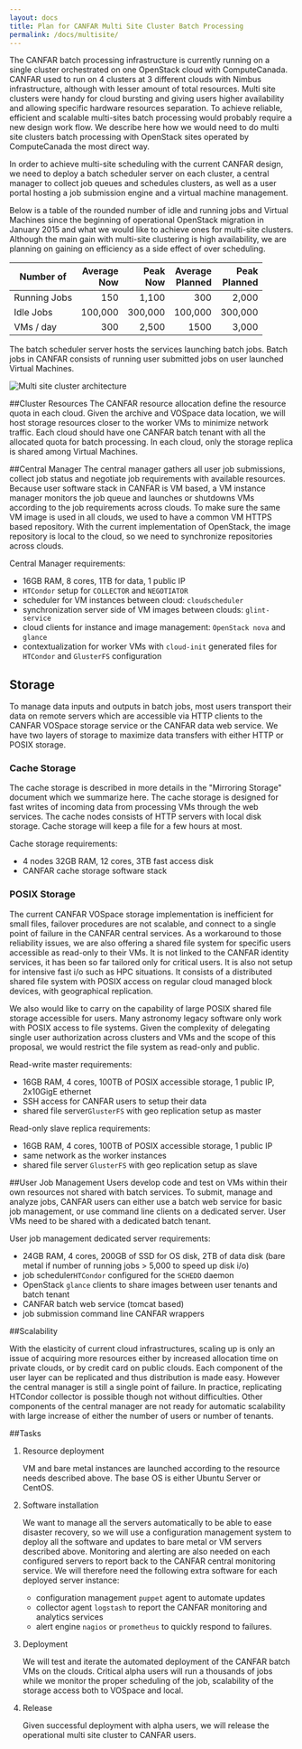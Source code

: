```yaml
---
layout: docs
title: Plan for CANFAR Multi Site Cluster Batch Processing
permalink: /docs/multisite/
---
```


The CANFAR batch processing infrastructure is currently running on a single cluster orchestrated on one OpenStack cloud with ComputeCanada. CANFAR used to run on 4 clusters at 3 different clouds with Nimbus infrastructure, although with lesser amount of total resources. Multi site clusters were handy for cloud bursting and giving users higher availability and allowing specific hardware resources separation. To achieve reliable, efficient and scalable multi-sites batch processing would probably require a new design work flow. We describe here how we would need to do multi site clusters batch processing with OpenStack sites operated by ComputeCanada the most direct way.

In order to achieve multi-site scheduling with the current CANFAR design, we need to deploy a batch scheduler server on each cluster, a central manager to collect job queues and schedules clusters, as well as a user portal hosting a job submission engine and a virtual machine management.

Below is a table of the rounded number of idle and running jobs and Virtual Machines since the beginning of operational OpenStack migration in January 2015 and what we would like to achieve ones for multi-site clusters. Although the main gain with multi-site clustering is high availability, we are planning on gaining on efficiency as a side effect of over scheduling.


 Number of   | Average<br>Now | Peak<br>Now |  Average<br>Planned   |  Peak<br> Planned
-------| -------:|---------:| -------:|------:
Running Jobs| 150     | 1,100    |  300    | 2,000
Idle Jobs  | 100,000 | 300,000  | 100,000 | 300,000
VMs / day|  300    | 2,500 |   1500    |  3,000  |


The batch scheduler server hosts the services launching batch jobs. Batch jobs in CANFAR consists of running user submitted jobs on user launched Virtual Machines.

![Multi site cluster architecture](../../img/canfar_multi_cluster.png)

##Cluster Resources
The CANFAR resource allocation define the resource quota in each cloud. Given the archive and VOSpace data location, we will host storage resources closer to the worker VMs to minimize network traffic. Each cloud should have one CANFAR batch tenant with all the allocated quota for batch processing. In each cloud, only the storage replica is shared among Virtual Machines. 

  
##Central Manager
The central manager gathers all user job submissions, collect job status and negotiate job requirements with available resources. Because user software stack in CANFAR is VM based, a VM instance manager monitors the job queue and launches or shutdowns VMs according to the job requirements across clouds. To make sure the same VM image is used in all clouds, we used to have a common VM HTTPS based repository. With the current implementation of OpenStack, the image repository is local to the cloud, so we need to synchronize repositories across clouds.

Central Manager  requirements: 

 - 16GB RAM, 8 cores, 1TB for data, 1 public IP
 - `HTCondor` setup for  `COLLECTOR` and `NEGOTIATOR`
 - scheduler for VM instances between cloud: `cloudscheduler`
 - synchronization server side of VM images between clouds: `glint-service`
 - cloud clients for instance and image management: `OpenStack nova` and `glance`
 - contextualization for worker VMs with `cloud-init`  generated files for `HTCondor` and `GlusterFS` configuration

## Storage
To manage data inputs and outputs in batch jobs, most users transport their data on remote servers which are accessible via HTTP clients to the CANFAR VOSpace storage service or the CANFAR data web service. We have two layers of storage to maximize data transfers with either HTTP or POSIX storage.

### Cache Storage
The cache storage is described in more details in the "Mirroring Storage" document which we summarize here.  The cache storage is designed for fast writes of incoming data from processing VMs through the web services.  The cache nodes consists of HTTP servers with local disk storage.  Cache storage will keep a file for a few hours at most.

Cache storage requirements:

 - 4 nodes 32GB RAM, 12 cores, 3TB fast access disk
 - CANFAR cache storage software stack


### POSIX Storage

The current CANFAR VOSpace storage implementation is inefficient for small files, failover procedures are not scalable, and connect to a single point of failure in the CANFAR central services.  As a workaround to those reliability issues, we are also offering a shared file system for specific users accessible as read-only to their VMs. It is not linked to the CANFAR identity services, it has been so far tailored only for critical users. It is also not setup for intensive fast i/o such as HPC situations. It consists of a distributed shared file system with POSIX access on regular cloud managed block devices, with geographical replication.

We also would like to carry on the capability of large POSIX shared file storage accessible for users. Many astronomy legacy software only work with POSIX access to file systems. Given the complexity of delegating single user authorization across clusters and VMs and the scope of this proposal, we would restrict the file system as read-only and public.

Read-write master requirements:

 - 16GB RAM, 4 cores, 100TB of POSIX accessible storage, 1 public IP, 2x10GigE ethernet
 - SSH access for CANFAR users to setup their data
 - shared file server`GlusterFS` with geo replication setup as master

Read-only slave replica requirements:

 - 16GB RAM, 4 cores, 100TB of POSIX accessible storage, 1 public IP
 - same network as the worker instances
 - shared file server `GlusterFS`  with geo replication setup as slave
 
##User Job Management
Users develop code and test on VMs within their own resources not shared with batch services. To submit, manage and analyze jobs, CANFAR users can either use a batch web service for basic job management, or use command line clients on a dedicated server. User VMs need to be shared with a dedicated batch tenant. 

User job management dedicated server requirements:

 - 24GB RAM, 4 cores,  200GB of SSD for OS disk, 2TB of data disk (bare metal if number of running jobs > 5,000 to speed up disk i/o)
 - job scheduler`HTCondor` configured for the `SCHEDD` daemon
 - OpenStack `glance` clients to share images between user tenants and batch tenant
 - CANFAR batch web service (tomcat based)
 - job submission command line CANFAR wrappers
   
##Scalability

With the elasticity of current cloud infrastructures, scaling up is only an issue of acquiring more resources either by increased allocation time on private clouds, or by credit card on public clouds. 
Each component of the user layer can be replicated and thus distribution is made easy. However the central manager is still a single point of failure. In practice, replicating HTCondor collector is possible though not without difficulties. Other components of the central manager are not ready for automatic scalability with large increase of  either the number of users or number of tenants.

##Tasks

1. Resource deployment

	VM and bare metal instances are launched according to the resource needs described above. The base OS is either Ubuntu Server or CentOS.

2. Software installation

	We want to manage all the servers automatically to be able to ease disaster recovery, so we will use a configuration management system to deploy all the software and updates to bare metal or VM servers described above. Monitoring and alerting are also needed on each configured servers to report back to the CANFAR central monitoring service.  We will therefore need the following extra software for each deployed server instance:
	* configuration management `puppet` agent to automate updates
	* collector agent `logstash` to report the CANFAR monitoring and analytics services
	* alert engine `nagios` or `prometheus` to quickly respond to failures.

3. Deployment

	We will test and iterate the automated deployment of the CANFAR batch VMs on the clouds. Critical alpha users will run a thousands of jobs while we monitor the proper scheduling of the job,  scalability of the storage access both to VOSpace and local.

4. Release

	Given successful deployment with alpha users, we will release the operational multi site cluster to CANFAR users.
